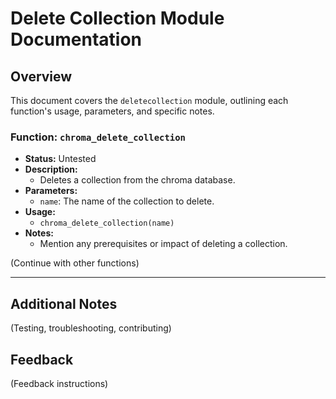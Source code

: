 # Delete Collection Module Documentation

## Overview
This document covers the `deletecollection` module, outlining each function's usage, parameters, and specific notes.

### Function: `chroma_delete_collection`
- **Status:** Untested
- **Description:** 
  - Deletes a collection from the chroma database.
- **Parameters:**
  - `name`: The name of the collection to delete.
- **Usage:**
  - `chroma_delete_collection(name)`
- **Notes:**
  - Mention any prerequisites or impact of deleting a collection.

(Continue with other functions)

---

## Additional Notes
(Testing, troubleshooting, contributing)

## Feedback
(Feedback instructions)

